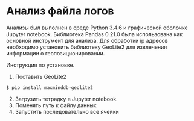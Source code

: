 # Aнализ файла логов

Анализы был выполнен в среде Python 3.4.6 и графической оболочке Jupyter notebook. 
Библиотека Pandas 0.21.0 была использована как основной инструмент для анализа. 
Для обработки ip адресов необходимо установить библиотеку GeoLite2 для извлечения информации о геопозиционировании.

Инструкция по установке.
1. Поставить GeoLite2
```
$ pip install maxminddb-geolite2
```
2. Загрузить тетрадку в Jupyter notebook.
3. Поменять путь к файлу данных
4. Запустить последовательно все ячейки

